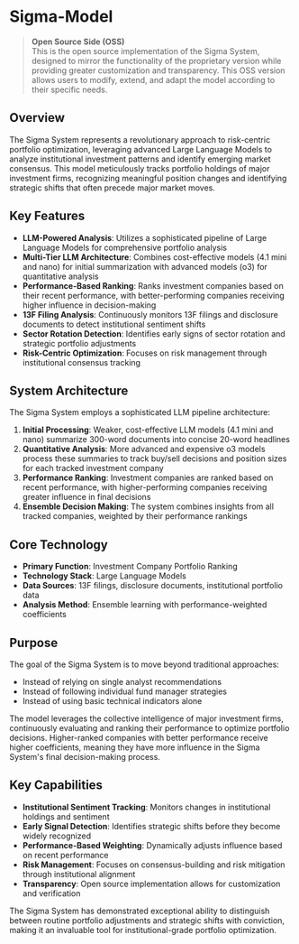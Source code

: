 # Sigma-Model

> **Open Source Side (OSS)**  
> This is the open source implementation of the Sigma System, designed to mirror the functionality of the proprietary version while providing greater customization and transparency. This OSS version allows users to modify, extend, and adapt the model according to their specific needs.

## Overview

The Sigma System represents a revolutionary approach to risk-centric portfolio optimization, leveraging advanced Large Language Models to analyze institutional investment patterns and identify emerging market consensus. This model meticulously tracks portfolio holdings of major investment firms, recognizing meaningful position changes and identifying strategic shifts that often precede major market moves.

## Key Features

- **LLM-Powered Analysis**: Utilizes a sophisticated pipeline of Large Language Models for comprehensive portfolio analysis
- **Multi-Tier LLM Architecture**: Combines cost-effective models (4.1 mini and nano) for initial summarization with advanced models (o3) for quantitative analysis
- **Performance-Based Ranking**: Ranks investment companies based on their recent performance, with better-performing companies receiving higher influence in decision-making
- **13F Filing Analysis**: Continuously monitors 13F filings and disclosure documents to detect institutional sentiment shifts
- **Sector Rotation Detection**: Identifies early signs of sector rotation and strategic portfolio adjustments
- **Risk-Centric Optimization**: Focuses on risk management through institutional consensus tracking

## System Architecture

The Sigma System employs a sophisticated LLM pipeline architecture:

1. **Initial Processing**: Weaker, cost-effective LLM models (4.1 mini and nano) summarize 300-word documents into concise 20-word headlines
2. **Quantitative Analysis**: More advanced and expensive o3 models process these summaries to track buy/sell decisions and position sizes for each tracked investment company
3. **Performance Ranking**: Investment companies are ranked based on recent performance, with higher-performing companies receiving greater influence in final decisions
4. **Ensemble Decision Making**: The system combines insights from all tracked companies, weighted by their performance rankings

## Core Technology

- **Primary Function**: Investment Company Portfolio Ranking
- **Technology Stack**: Large Language Models
- **Data Sources**: 13F filings, disclosure documents, institutional portfolio data
- **Analysis Method**: Ensemble learning with performance-weighted coefficients

## Purpose

The goal of the Sigma System is to move beyond traditional approaches:
- Instead of relying on single analyst recommendations
- Instead of following individual fund manager strategies
- Instead of using basic technical indicators alone

The model leverages the collective intelligence of major investment firms, continuously evaluating and ranking their performance to optimize portfolio decisions. Higher-ranked companies with better performance receive higher coefficients, meaning they have more influence in the Sigma System's final decision-making process.

## Key Capabilities

- **Institutional Sentiment Tracking**: Monitors changes in institutional holdings and sentiment
- **Early Signal Detection**: Identifies strategic shifts before they become widely recognized
- **Performance-Based Weighting**: Dynamically adjusts influence based on recent performance
- **Risk Management**: Focuses on consensus-building and risk mitigation through institutional alignment
- **Transparency**: Open source implementation allows for customization and verification

The Sigma System has demonstrated exceptional ability to distinguish between routine portfolio adjustments and strategic shifts with conviction, making it an invaluable tool for institutional-grade portfolio optimization.
